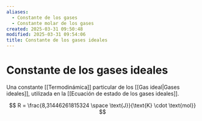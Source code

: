 ```yaml
---
aliases:
  - Constante de los gases
  - Constante molar de los gases
created: 2025-03-31 09:50:48
modified: 2025-03-31 09:54:06
title: Constante de los gases ideales
---
```


# Constante de los gases ideales

Una constante [[Termodinámica]] particular de los [[Gas ideal|Gases ideales]], utilizada en la [[Ecuación de estado de los gases ideales]].

$$
R = \frac{8,31446261815324 \space \text{J}}{\text{K} \cdot \text{mol}}
$$
